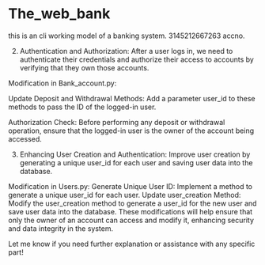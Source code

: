 # The_web_bank
this is an cli working model of a banking system.
  3145212667263 accno.




2. Authentication and Authorization:
After a user logs in, we need to authenticate their credentials and authorize their access to accounts by verifying that they own those accounts.

Modification in Bank_account.py:

Update Deposit and Withdrawal Methods: Add a parameter user_id to these methods to pass the ID of the logged-in user.

Authorization Check: Before performing any deposit or withdrawal operation, ensure that the logged-in user is the owner of the account being accessed.


3. Enhancing User Creation and Authentication:
Improve user creation by generating a unique user_id for each user and saving user data into the database.

Modification in Users.py:
Generate Unique User ID: Implement a method to generate a unique user_id for each user.
Update user_creation Method: Modify the user_creation method to generate a user_id for the new user and save user data into the database.
These modifications will help ensure that only the owner of an account can access and modify it, enhancing security and data integrity in the system.

Let me know if you need further explanation or assistance with any specific part!